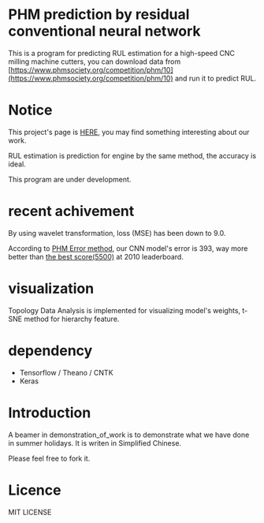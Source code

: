 # PHM prediction by residual conventional neural network

This is a program for predicting RUL estimation for a high-speed CNC milling machine cutters, you can download data from [https://www.phmsociety.org/competition/phm/10](https://www.phmsociety.org/competition/phm/10) and run it to predict RUL.

# Notice

This project's page is [HERE](https://kidozh.com/keras_detect_tool_wear/), you may find something interesting about our work.

RUL estimation is prediction for engine by the same method, the accuracy is ideal.

This program are under development.

# recent achivement
By using wavelet transformation, loss (MSE) has been down to 9.0.

According to [PHM Error method](https://www.phmsociety.org/competition/phm/10/scoring), our CNN model's error is 393, way more better than [the best score(5500)](https://www.phmsociety.org/competition/phm/10/leaderboard) at 2010 leaderboard.

# visualization

Topology Data Analysis is implemented for visualizing model's weights, t-SNE method for hierarchy feature.

# dependency
+ Tensorflow / Theano / CNTK
+ Keras

# Introduction

A beamer in demonstration_of_work is to demonstrate what we have done in summer holidays. It is writen in Simplified Chinese.

Please feel free to fork it.

# Licence

MIT LICENSE
